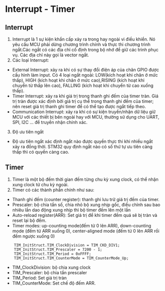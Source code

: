 # Interrupt - Timer
## Interrupt
1. Interrupt là 1 sự kiện khẩn cấp xảy ra trong hay ngoài vi điều khiển. Nó yêu cầu MCU phải dừng chương trình chính và thực thi chương trình ngắt.Các ngắt có các địa chỉ cố định trong bộ nhớ để giữ các trình phục vụ. Các địa chỉ này gọi là vector ngắt.
2. Các loại Interrupt:
- External Interrupt: xảy ra khi có sự thay đổi điện áp của chân GPIO được cấu hình làm input. Có 4 loại ngắt ngoài: LOW(kích hoạt khi chân ở mức thấp), HIGH (kích hoạt khi chân ở mức cao),RISING (kích hoạt khi chuyển từ thấp lên cao), FALLING (kích hoạt khi chuyển từ cao xuống thấp).
- Timer Interrupt: xảy ra khi giá trị trong thanh ghi đếm của timer tràn. Giá trị tràn được xác định bởi giá trị cụ thể trong thanh ghi đếm của timer; nên reset giá trị thanh ghi timer để có thể tạo được ngắt tiếp theo.
- Communication Interrupt: xảy ra khi có sự kiện truyền/nhận dữ liệu giữ MCU với các thiết bị bên ngoài hay với MCU, thường sử dụng cho UART, SPI, I2C ... để truyền nhận chính xác.
3. Độ ưu tiên ngắt
- Độ ưu tiên ngắt xác định ngắt nào được quyền thực thi khi nhiều ngắt xảy ra đồng thời. STM32 quy định ngắt nào có số thứ tự ưu tiên càng thấp thì có quyền càng cao.
## Timer
1. Timer là một bộ đếm thời gian đếm từng chu kỳ xung clock, có thể nhận xung clock từ chu kỳ ngoài.
2. Timer có các thành phần chính như sau:
- Thanh ghi đếm (counter register): thanh ghi lưu trữ giá trị đếm của timer.
- Prescaler: bộ chia tần số, chia nhỏ bộ xung nhịp gốc, điều chỉnh sau bao nhiêu lần dao động xung nhịp thì bộ timer đếm lên một lần
- Auto-reload register(ARR): Set giá trị để khi timer đếm quá sẽ bị tràn và reset lại bộ đếm.
- Timer modes: up-counting mode(đếm từ 0 lên ARR), down-counting mode (đếm từ ARR xuống 0), center-aligned mode (đếm từ 0 lên ARR rồi đếm ngược xuống 0)
```
	TIM_InitStruct.TIM_ClockDivision = TIM_CKD_DIV1; 
	TIM_InitStruct.TIM_Prescaler = 7200 - 1;
	TIM_InitStruct.TIM_Period = 0xFFFF;
	TIM_InitStruct.TIM_CounterMode = TIM_CounterMode_Up;
```
- TIM_ClockDivision: bộ chia xung clock
- TIM_Prescaler: bộ chia tần prescaler
- TIM_Period: Set giá trị tràn
- TIM_CounterMode: Set chế độ đếm ARR.
